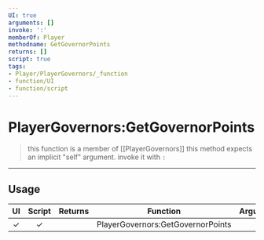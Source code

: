 ```yaml
---
UI: true
arguments: []
invoke: ':'
memberOf: Player
methodname: GetGovernorPoints
returns: []
script: true
tags:
- Player/PlayerGovernors/_function
- function/UI
- function/script
---
```

# PlayerGovernors:GetGovernorPoints
> this function is a member of [[PlayerGovernors]]
> this method expects an implicit "self" argument. invoke it with `:`
-----
## Usage
|  UI | Script | Returns | Function | Arguments |
|:---:|:------:|-------:|:--------:|:---------|
|✓|✓||PlayerGovernors:GetGovernorPoints||
